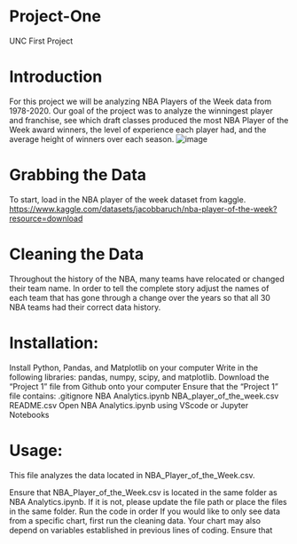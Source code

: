 # Project-One
UNC First Project

# Introduction
For this project we will be analyzing NBA Players of the Week data from 1978-2020.
Our goal of the project was to analyze the winningest player and franchise, see which draft classes produced the most NBA Player of the Week award winners, the level of experience each player had, and the average height of winners over each season.
![image](https://github.com/GabrelleaNorman/Project-One/assets/135439652/d1bb7b7a-1387-4098-8918-b5afd9bddc8c)

# Grabbing the Data
To start, load in the NBA player of the week dataset from kaggle. https://www.kaggle.com/datasets/jacobbaruch/nba-player-of-the-week?resource=download

# Cleaning the Data
Throughout the history of the NBA, many teams have relocated or changed their team name. In order to tell the complete story adjust the names of each team that has gone through a change over the years so that all 30 NBA teams had their correct data history.

# Installation:
Install Python, Pandas, and Matplotlib on your computer
Write in the following libraries: pandas, numpy, scipy, and matplotlib.
Download the “Project 1” file from Github onto your computer
Ensure that the “Project 1” file contains:
.gitignore
NBA Analytics.ipynb
NBA_player_of_the_week.csv
README.csv
Open NBA Analytics.ipynb using VScode or Jupyter Notebooks

# Usage:
This file analyzes the data located in NBA_Player_of_the_Week.csv.

Ensure that NBA_Player_of_the_Week.csv is located in the same folder as NBA Analytics.ipynb.  If it is not, please update the file path or place the files in the same folder.
Run the code in order
If you would like to only see data from a specific chart, first run the cleaning data.  Your chart may also depend on variables established in previous lines of coding.  Ensure that
